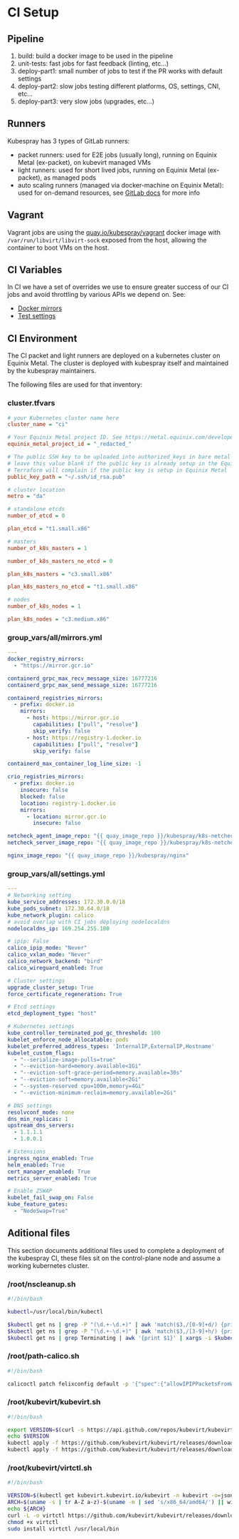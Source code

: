 # CI Setup

## Pipeline

1. build: build a docker image to be used in the pipeline
2. unit-tests: fast jobs for fast feedback (linting, etc...)
3. deploy-part1: small number of jobs to test if the PR works with default settings
4. deploy-part2: slow jobs testing different platforms, OS, settings, CNI, etc...
5. deploy-part3: very slow jobs (upgrades, etc...)

## Runners

Kubespray has 3 types of GitLab runners:

- packet runners: used for E2E jobs (usually long), running on Equinix Metal (ex-packet), on kubevirt managed VMs
- light runners: used for short lived jobs, running on Equinix Metal (ex-packet), as managed pods
- auto scaling runners (managed via docker-machine on Equinix Metal): used for on-demand resources, see [GitLab docs](https://docs.gitlab.com/runner/configuration/autoscale.html) for more info

## Vagrant

Vagrant jobs are using the [quay.io/kubespray/vagrant](/test-infra/vagrant-docker/Dockerfile) docker image with `/var/run/libvirt/libvirt-sock` exposed from the host, allowing the container to boot VMs on the host.

## CI Variables

In CI we have a set of overrides we use to ensure greater success of our CI jobs and avoid throttling by various APIs we depend on. See:

- [Docker mirrors](/tests/common/_docker_hub_registry_mirror.yml)
- [Test settings](/tests/common/_kubespray_test_settings.yml)

## CI Environment

The CI packet and light runners are deployed on a kubernetes cluster on Equinix Metal. The cluster is deployed with kubespray itself and maintained by the kubespray maintainers.

The following files are used for that inventory:

### cluster.tfvars

```ini
# your Kubernetes cluster name here
cluster_name = "ci"

# Your Equinix Metal project ID. See https://metal.equinix.com/developers/docs/accounts/
equinix_metal_project_id = "_redacted_"

# The public SSH key to be uploaded into authorized_keys in bare metal Equinix Metal nodes provisioned
# leave this value blank if the public key is already setup in the Equinix Metal project
# Terraform will complain if the public key is setup in Equinix Metal
public_key_path = "~/.ssh/id_rsa.pub"

# cluster location
metro = "da"

# standalone etcds
number_of_etcd = 0

plan_etcd = "t1.small.x86"

# masters
number_of_k8s_masters = 1

number_of_k8s_masters_no_etcd = 0

plan_k8s_masters = "c3.small.x86"

plan_k8s_masters_no_etcd = "t1.small.x86"

# nodes
number_of_k8s_nodes = 1

plan_k8s_nodes = "c3.medium.x86"
```

### group_vars/all/mirrors.yml

```yaml
---
docker_registry_mirrors:
  - "https://mirror.gcr.io"

containerd_grpc_max_recv_message_size: 16777216
containerd_grpc_max_send_message_size: 16777216

containerd_registries_mirrors:
  - prefix: docker.io
    mirrors:
      - host: https://mirror.gcr.io
        capabilities: ["pull", "resolve"]
        skip_verify: false
      - host: https://registry-1.docker.io
        capabilities: ["pull", "resolve"]
        skip_verify: false

containerd_max_container_log_line_size: -1

crio_registries_mirrors:
  - prefix: docker.io
    insecure: false
    blocked: false
    location: registry-1.docker.io
    mirrors:
      - location: mirror.gcr.io
        insecure: false

netcheck_agent_image_repo: "{{ quay_image_repo }}/kubespray/k8s-netchecker-agent"
netcheck_server_image_repo: "{{ quay_image_repo }}/kubespray/k8s-netchecker-server"

nginx_image_repo: "{{ quay_image_repo }}/kubespray/nginx"
```

### group_vars/all/settings.yml

```yaml
---
# Networking setting
kube_service_addresses: 172.30.0.0/18
kube_pods_subnet: 172.30.64.0/18
kube_network_plugin: calico
# avoid overlap with CI jobs deploying nodelocaldns
nodelocaldns_ip: 169.254.255.100

# ipip: False
calico_ipip_mode: "Never"
calico_vxlan_mode: "Never"
calico_network_backend: "bird"
calico_wireguard_enabled: True

# Cluster settings
upgrade_cluster_setup: True
force_certificate_regeneration: True

# Etcd settings
etcd_deployment_type: "host"

# Kubernetes settings
kube_controller_terminated_pod_gc_threshold: 100
kubelet_enforce_node_allocatable: pods
kubelet_preferred_address_types: 'InternalIP,ExternalIP,Hostname'
kubelet_custom_flags:
  - "--serialize-image-pulls=true"
  - "--eviction-hard=memory.available<1Gi"
  - "--eviction-soft-grace-period=memory.available=30s"
  - "--eviction-soft=memory.available<2Gi"
  - "--system-reserved cpu=100m,memory=4Gi"
  - "--eviction-minimum-reclaim=memory.available=2Gi"

# DNS settings
resolvconf_mode: none
dns_min_replicas: 1
upstream_dns_servers:
  - 1.1.1.1
  - 1.0.0.1

# Extensions
ingress_nginx_enabled: True
helm_enabled: True
cert_manager_enabled: True
metrics_server_enabled: True

# Enable ZSWAP
kubelet_fail_swap_on: False
kube_feature_gates:
  - "NodeSwap=True"
```

## Aditional files

This section documents additional files used to complete a deployment of the kubespray CI, these files sit on the control-plane node and assume a working kubernetes cluster.

### /root/nscleanup.sh

```bash
#!/bin/bash

kubectl=/usr/local/bin/kubectl

$kubectl get ns | grep -P "(\d.+-\d.+)" | awk 'match($3,/[0-9]+d/) {print $1}' | xargs -r $kubectl delete ns
$kubectl get ns | grep -P "(\d.+-\d.+)" | awk 'match($3,/[3-9]+h/) {print $1}' | xargs -r $kubectl delete ns
$kubectl get ns | grep Terminating | awk '{print $1}' | xargs -i $kubectl delete vmi/instance-1 vmi/instance-0 vmi/instance-2 -n {} --force --grace-period=0 &
```

### /root/path-calico.sh

```bash
#!/bin/bash

calicoctl patch felixconfig default -p '{"spec":{"allowIPIPPacketsFromWorkloads":true, "allowVXLANPacketsFromWorkloads": true}}'
```

### /root/kubevirt/kubevirt.sh

```bash
#!/bin/bash

export VERSION=$(curl -s https://api.github.com/repos/kubevirt/kubevirt/releases | grep tag_name | grep -v -- '-rc' | sort -r | head -1 | awk -F': ' '{print $2}' | sed 's/,//' | xargs)
echo $VERSION
kubectl apply -f https://github.com/kubevirt/kubevirt/releases/download/${VERSION}/kubevirt-operator.yaml
kubectl apply -f https://github.com/kubevirt/kubevirt/releases/download/${VERSION}/kubevirt-cr.yaml
```

### /root/kubevirt/virtctl.sh

```bash
#!/bin/bash

VERSION=$(kubectl get kubevirt.kubevirt.io/kubevirt -n kubevirt -o=jsonpath="{.status.observedKubeVirtVersion}")
ARCH=$(uname -s | tr A-Z a-z)-$(uname -m | sed 's/x86_64/amd64/') || windows-amd64.exe
echo ${ARCH}
curl -L -o virtctl https://github.com/kubevirt/kubevirt/releases/download/${VERSION}/virtctl-${VERSION}-${ARCH}
chmod +x virtctl
sudo install virtctl /usr/local/bin
```
